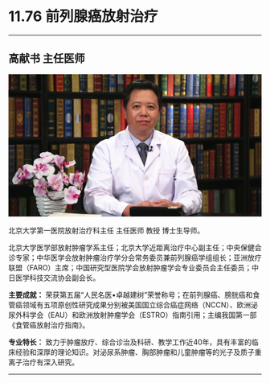 # 11.76 前列腺癌放射治疗

---

## 高献书 主任医师

![1682523205343](image/c11_076/1682523205343.png)

北京大学第一医院放射治疗科主任 主任医师 教授 博士生导师。

北京大学医学部放射肿瘤学系主任；北京大学近距离治疗中心副主任；中央保健会诊专家；中华医学会放射肿瘤治疗学分会常务委员兼前列腺癌学组组长；亚洲放疗联盟（FARO）主席；中国研究型医院学会放射肿瘤学会专业委员会主任委员；中日医学科技交流协会副会长。


**主要成就：** 荣获第五届“人民名医•卓越建树”荣誉称号；在前列腺癌、膀胱癌和食管癌领域有五项原创性研究成果分别被美国国立综合癌症网络（NCCN）、欧洲泌尿外科学会（EAU）和欧洲放射肿瘤学会（ESTRO）指南引用；主编我国第一部《食管癌放射治疗指南》。


**专业特长：** 致力于肿瘤放疗、综合诊治及科研、教学工作近40年，具有丰富的临床经验和深厚的理论知识。对泌尿系肿瘤、胸部肿瘤和儿童肿瘤等的光子及质子重离子治疗有深入研究。

---

